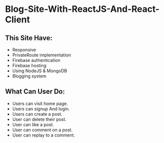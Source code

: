 # Blog-Site-With-ReactJS-And-React-Client

## This Site Have:
* Responsive 
* PrivateRoute implementation
* Firebase authentication
* Firebase hosting
* Using NodeJS & MongoDB
* Blogging system

## What Can User Do:
* Users can visit home page.
* Users can signup And login.
* Users can create a post.
* User can delete their post.
* User can like a post.
* User can comment on a post.
* User can replay to a comment.
